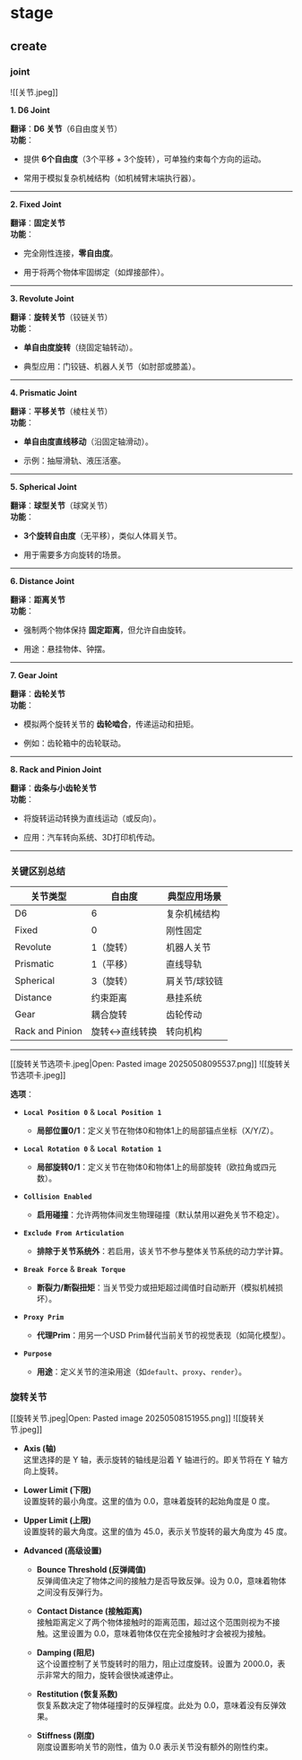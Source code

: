 


# stage

## create

### joint

![[关节.jpeg]]

**1. D6 Joint**

**翻译**：**D6 关节**（6自由度关节）  
**功能**：

- 提供 **6个自由度**（3个平移 + 3个旋转），可单独约束每个方向的运动。
    
- 常用于模拟复杂机械结构（如机械臂末端执行器）。
    

---

**2. Fixed Joint**

**翻译**：**固定关节**  
**功能**：

- 完全刚性连接，**零自由度**。
    
- 用于将两个物体牢固绑定（如焊接部件）。
    

---

**3. Revolute Joint**

**翻译**：**旋转关节**（铰链关节）  
**功能**：

- **单自由度旋转**（绕固定轴转动）。
    
- 典型应用：门铰链、机器人关节（如肘部或膝盖）。
    

---

**4. Prismatic Joint**

**翻译**：**平移关节**（棱柱关节）  
**功能**：

- **单自由度直线移动**（沿固定轴滑动）。
    
- 示例：抽屉滑轨、液压活塞。
    

---

**5. Spherical Joint**

**翻译**：**球型关节**（球窝关节）  
**功能**：

- **3个旋转自由度**（无平移），类似人体肩关节。
    
- 用于需要多方向旋转的场景。
    

---

**6. Distance Joint**

**翻译**：**距离关节**  
**功能**：

- 强制两个物体保持 **固定距离**，但允许自由旋转。
    
- 用途：悬挂物体、钟摆。
    

---
**7. Gear Joint**

**翻译**：**齿轮关节**  
**功能**：

- 模拟两个旋转关节的 **齿轮啮合**，传递运动和扭矩。
    
- 例如：齿轮箱中的齿轮联动。
    

---

**8. Rack and Pinion Joint**

**翻译**：**齿条与小齿轮关节**  
**功能**：

- 将旋转运动转换为直线运动（或反向）。
    
- 应用：汽车转向系统、3D打印机传动。
    

---

### **关键区别总结**

|关节类型|自由度|典型应用场景|
|---|---|---|
|D6|6|复杂机械结构|
|Fixed|0|刚性固定|
|Revolute|1（旋转）|机器人关节|
|Prismatic|1（平移）|直线导轨|
|Spherical|3（旋转）|肩关节/球铰链|
|Distance|约束距离|悬挂系统|
|Gear|耦合旋转|齿轮传动|
|Rack and Pinion|旋转↔直线转换|转向机构|




---

[[旋转关节选项卡.jpeg|Open: Pasted image 20250508095537.png]]
![[旋转关节选项卡.jpeg]]

**选项**：

- **`Local Position 0`** & **`Local Position 1`**
    
    - **局部位置0/1**：定义关节在物体0和物体1上的局部锚点坐标（X/Y/Z）。
        
- **`Local Rotation 0`** & **`Local Rotation 1`**
    
    - **局部旋转0/1**：定义关节在物体0和物体1上的局部旋转（欧拉角或四元数）。
        
- **`Collision Enabled`**
    
    - **启用碰撞**：允许两物体间发生物理碰撞（默认禁用以避免关节不稳定）。
        
- **`Exclude From Articulation`**
    
    - **排除于关节系统外**：若启用，该关节不参与整体关节系统的动力学计算。
        
- **`Break Force`** & **`Break Torque`**
    
    - **断裂力/断裂扭矩**：当关节受力或扭矩超过阈值时自动断开（模拟机械损坏）。
        
- **`Proxy Prim`**
    
    - **代理Prim**：用另一个USD Prim替代当前关节的视觉表现（如简化模型）。
        
- **`Purpose`**
    
    - **用途**：定义关节的渲染用途（如`default`、`proxy`、`render`）。
      
      
      
      
      



### 旋转关节
[[旋转关节.jpeg|Open: Pasted image 20250508151955.png]]
![[旋转关节.jpeg]]

- **Axis (轴)**  
    这里选择的是 Y 轴，表示旋转的轴线是沿着 Y 轴进行的。即关节将在 Y 轴方向上旋转。
    
- **Lower Limit (下限)**  
    设置旋转的最小角度。这里的值为 0.0，意味着旋转的起始角度是 0 度。
    
- **Upper Limit (上限)**  
    设置旋转的最大角度。这里的值为 45.0，表示关节旋转的最大角度为 45 度。
    
- **Advanced (高级设置)**
    
    - **Bounce Threshold (反弹阈值)**  
        反弹阈值决定了物体之间的接触力是否导致反弹。设为 0.0，意味着物体之间没有反弹行为。
        
    - **Contact Distance (接触距离)**  
        接触距离定义了两个物体接触时的距离范围，超过这个范围则视为不接触。这里设置为 0.0，意味着物体仅在完全接触时才会被视为接触。
        
    - **Damping (阻尼)**  
        这个设置控制了关节旋转时的阻力，阻止过度旋转。设置为 2000.0，表示非常大的阻力，旋转会很快减速停止。
        
    - **Restitution (恢复系数)**  
        恢复系数决定了物体碰撞时的反弹程度。此处为 0.0，意味着没有反弹效果。
        
    - **Stiffness (刚度)**  
        刚度设置影响关节的刚性，值为 0.0 表示关节没有额外的刚性约束。


